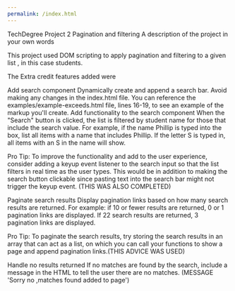```yaml
---
permalink: /index.html
---
```


TechDegree Project 2
Pagination and filtering 
A description of the project in your own words

This project used DOM scripting to apply  pagination and filtering to a given list , in this case students. 

The Extra credit features added were


Add search component
Dynamically create and append a search bar. Avoid making any changes in the index.html file. You can reference the examples/example-exceeds.html file, lines 16-19, to see an example of the markup you'll create.
Add functionality to the search component
When the "Search" button is clicked, the list is filtered by student name for those that include the search value. For example, if the name Phillip is typed into the box, list all items with a name that includes Phillip. If the letter S is typed in, all items with an S in the name will show.

Pro Tip: To improve the functionality and add to the user experience, consider adding a keyup event listener to the search input so that the list filters in real time as the user types. This would be in addition to making the search button clickable since pasting text into the search bar might not trigger the keyup event. (THIS WAS ALSO COMPLETED)

Paginate search results
Display pagination links based on how many search results are returned. For example: if 10 or fewer results are returned, 0 or 1 pagination links are displayed. If 22 search results are returned, 3 pagination links are displayed.

Pro Tip: To paginate the search results, try storing the search results in an array that can act as a list, on which you can call your functions to show a page and append pagination links.(THIS ADVICE WAS USED)

Handle no results returned
If no matches are found by the search, include a message in the HTML to tell the user there are no matches. (MESSAGE 'Sorry no ,matches found added to page')

